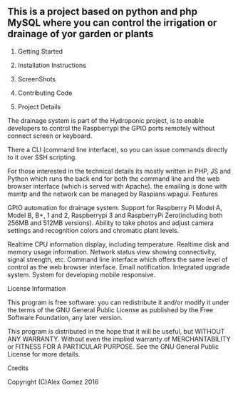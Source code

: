 

<h2>This is a project based on python and php MySQL where you can control the irrigation or drainage of yor garden or plants</h2>

1. Getting Started

2. Installation Instructions

3. ScreenShots

4. Contributing Code

5. Project Details


The drainage system is part of the Hydroponic project, is to enable developers to control the Raspberrypi
the GPIO ports remotely without connect screen or keyboard. 

There a CLI (command line interface), so you can issue commands directly to it over SSH scripting.

For those interested in the technical details its mostly written in PHP, JS and Python which runs the back end for both the command line and the web browser interface (which is served with Apache). 
the emailing is done with msmtp and the network can be managed 
by Raspians wpagui.
Features

GPIO automation for drainage system.
Support for Raspberry Pi Model A, Model B, B+, 1 and 2, Raspberrypi 3 and RaspberryPi Zero(including both 256MB and 512MB versions).
Ability to take photos and adjust camera settings and recognition colors and chromatic plant levels.

Realtime CPU information display, including temperature.
Realtime disk and memory usage information.
Network status view showing connectivity, signal strength, etc.
Command line interface which offers the same level of control as the web browser interface.
Email notification.
Integrated upgrade system.
System for developing mobile responsive.

License Information

This program is free software: you can redistribute it and/or modify it under the terms of the GNU General Public License as published by the Free Software Foundation, any later version.

This program is distributed in the hope that it will be useful, but WITHOUT ANY WARRANTY.
Without even the implied warranty of MERCHANTABILITY or FITNESS FOR A PARTICULAR PURPOSE. 
See the GNU General Public License for more details.

Credits

Copyright (C)Alex Gomez 2016